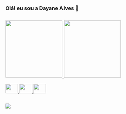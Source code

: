 ### Olá! eu sou a Dayane Alves 👋
##
<div>
  <a href="htts://github.com/dayaneAlls">
  <img height="180cm" src="https://github-readme-stats.vercel.app/api?username=dayaneAlls&show_icons=true&theme=dracula&include_all_commits=true"/> 
  <img height="180cm" src="https://github-readme-stats.vercel.app/api/top-langs/?username=dayaneAlls&layout=compact&langs_count=10&theme=dracula"/>
</div>

<div style="display: inline_block"><br>
  <img align="Csharp" height="30" width="40" src="https://cdn.jsdelivr.net/gh/devicons/devicon/icons/csharp/csharp-original.svg">
  <img align="C" height="30" width="40" src="https://cdn.jsdelivr.net/gh/devicons/devicon/icons/c/c-original.svg">  
  <img align="Python" height="30" width="40" src="https://cdn.jsdelivr.net/gh/devicons/devicon/icons/python/python-original.svg">    
</div>

##

<div>
  <a href="https://www.linkedin.com/in/dayanealvs/" target="_blank"><img src="https://img.shields.io/badge/LinkedIn-0077B5?style=for-the-badge&logo=linkedin&logoColor=white" target="_blank"></a>
 </div>
 
